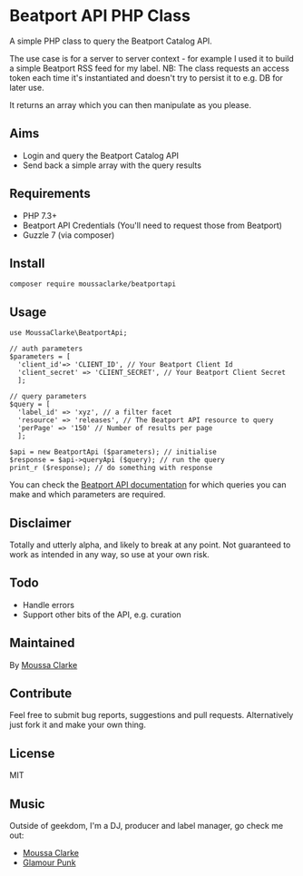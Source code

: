 # Beatport API PHP Class

A simple PHP class to query the Beatport Catalog API.

The use case is for a server to server context - for example I used it to build a simple Beatport RSS feed for my label. NB: The class requests an access token each time it's instantiated and doesn't try to persist it to e.g. DB for later use.

It returns an array which you can then manipulate as you please.

## Aims

* Login and query the Beatport Catalog API
* Send back a simple array with the query results

## Requirements

* PHP 7.3+
* Beatport API Credentials (You'll need to request those from Beatport)
* Guzzle 7 (via composer)

## Install

```
composer require moussaclarke/beatportapi
```

## Usage

```
use MoussaClarke\BeatportApi;

// auth parameters
$parameters = [
  'client_id'=> 'CLIENT_ID', // Your Beatport Client Id
  'client_secret' => 'CLIENT_SECRET', // Your Beatport Client Secret
  ];

// query parameters
$query = [
  'label_id' => 'xyz', // a filter facet
  'resource' => 'releases', // The Beatport API resource to query
  'perPage' => '150' // Number of results per page
  ];

$api = new BeatportApi ($parameters); // initialise
$response = $api->queryApi ($query); // run the query
print_r ($response); // do something with response

```

You can check the [Beatport API documentation](https://oauth-api.beatport.com/) for which queries you can make and which parameters are required.

## Disclaimer

Totally and utterly alpha, and likely to break at any point. Not guaranteed to work as intended in any way, so use at your own risk.

## Todo

* Handle errors
* Support other bits of the API, e.g. curation

## Maintained

By [Moussa Clarke](https://github.com/moussaclarke/)

## Contribute

Feel free to submit bug reports, suggestions and pull requests. Alternatively just fork it and make your own thing.

## License
MIT

## Music
Outside of geekdom, I'm a DJ, producer and label manager, go check me out:

* [Moussa Clarke](http://www.moussaclarke.co.uk)
* [Glamour Punk](http://www.glamourpunk.co.uk)
